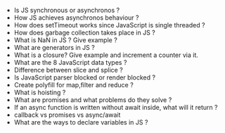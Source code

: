 - Is JS synchronous or asynchronos ?
- How JS achieves asynchronos behaviour ?
- How does setTimeout works since JavaScript is single threaded ?
- How does garbage collection takes place in JS ?
- What is NaN in JS ? Give example ?
- What are generators in JS ?
- What is a closure? Give example and increment a counter via it.
- What are the 8 JavaScript data types ?
- Difference between slice and splice ?
- Is JavaScript parser blocked or render blocked ?
- Create polyfill for map,filter and reduce ?
- What is hoisting ?
- What are promises and what problems do they solve ?
- If an async function is written without await inside, what will it return ?
- callback vs promises vs async/await
- What are the ways to declare variables in JS ?
